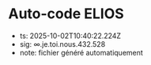 # Auto-code ELIOS
- ts: 2025-10-02T10:40:22.224Z
- sig: ∞.je.toi.nous.432.528
- note: fichier généré automatiquement
